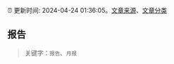 :alarm_clock: 更新时间: 2024-04-24 01:36:05。[文章来源](/README.md)、[文章分类](/TAGS.md)

## 报告


> 关键字：`报告`、`月报`



